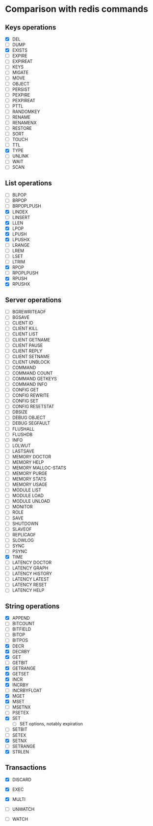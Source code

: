 
# Comparison with redis commands

## Keys operations

 - [x] DEL
 - [ ] DUMP
 - [x] EXISTS
 - [ ] EXPIRE
 - [ ] EXPIREAT
 - [ ] KEYS
 - [ ] MIGATE
 - [ ] MOVE
 - [ ] OBJECT
 - [ ] PERSIST
 - [ ] PEXPIRE
 - [ ] PEXPIREAT
 - [ ] PTTL
 - [ ] RANDOMKEY
 - [ ] RENAME
 - [ ] RENAMENX
 - [ ] RESTORE
 - [ ] SORT
 - [ ] TOUCH
 - [ ] TTL
 - [x] TYPE
 - [ ] UNLINK
 - [ ] WAIT
 - [ ] SCAN

## List operations

 - [ ] BLPOP
 - [ ] BRPOP
 - [ ] BRPOPLPUSH
 - [x] LINDEX
 - [ ] LINSERT
 - [x] LLEN
 - [x] LPOP
 - [x] LPUSH
 - [x] LPUSHX
 - [ ] LRANGE
 - [ ] LREM
 - [ ] LSET
 - [ ] LTRIM
 - [x] RPOP
 - [ ] RPOPLPUSH
 - [x] RPUSH
 - [x] RPUSHX

## Server operations

 - [ ] BGREWRITEAOF
 - [ ] BGSAVE
 - [ ] CLIENT ID
 - [ ] CLIENT KILL
 - [ ] CLIENT LIST
 - [ ] CLIENT GETNAME
 - [ ] CLIENT PAUSE
 - [ ] CLIENT REPLY
 - [ ] CLIENT SETNAME
 - [ ] CLIENT UNBLOCK
 - [ ] COMMAND
 - [ ] COMMAND COUNT
 - [ ] COMMAND GETKEYS
 - [ ] COMMAND INFO
 - [ ] CONFIG GET
 - [ ] CONFIG REWRITE
 - [ ] CONFIG SET
 - [ ] CONFIG RESETSTAT
 - [ ] DBSIZE
 - [ ] DEBUG OBJECT
 - [ ] DEBUG SEGFAULT
 - [ ] FLUSHALL
 - [ ] FLUSHDB
 - [ ] INFO
 - [ ] LOLWUT
 - [ ] LASTSAVE
 - [ ] MEMORY DOCTOR
 - [ ] MEMORY HELP
 - [ ] MEMORY MALLOC-STATS
 - [ ] MEMORY PURGE
 - [ ] MEMORY STATS
 - [ ] MEMORY USAGE
 - [ ] MODULE LIST
 - [ ] MODULE LOAD
 - [ ] MODULE UNLOAD
 - [ ] MONITOR
 - [ ] ROLE
 - [ ] SAVE
 - [ ] SHUTDOWN
 - [ ] SLAVEOF
 - [ ] REPLICAOF
 - [ ] SLOWLOG
 - [ ] SYNC
 - [ ] PSYNC
 - [x] TIME
 - [ ] LATENCY DOCTOR
 - [ ] LATENCY GRAPH
 - [ ] LATENCY HISTORY
 - [ ] LATENCY LATEST
 - [ ] LATENCY RESET
 - [ ] LATENCY HELP

## String operations

 - [x] APPEND
 - [ ] BITCOUNT
 - [ ] BITFIELD
 - [ ] BITOP
 - [ ] BITPOS
 - [x] DECR
 - [x] DECRBY
 - [x] GET
 - [ ] GETBIT
 - [x] GETRANGE
 - [x] GETSET
 - [x] INCR
 - [x] INCRBY
 - [ ] INCRBYFLOAT
 - [x] MGET
 - [x] MSET
 - [ ] MSETNX
 - [ ] PSETEX
 - [x] SET
	- [ ] SET options, notably expiration
 - [ ] SETBIT
 - [ ] SETEX
 - [x] SETNX
 - [ ] SETRANGE
 - [x] STRLEN

## Transactions

 - [x] DISCARD
 - [x] EXEC
 - [x] MULTI
 - [ ] UNWATCH
 - [ ] WATCH

